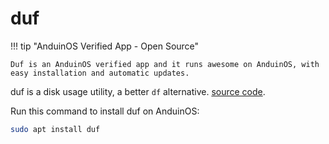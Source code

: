 # duf

!!! tip "AnduinOS Verified App - Open Source"

    Duf is an AnduinOS verified app and it runs awesome on AnduinOS, with easy installation and automatic updates.

duf is a disk usage utility, a better `df` alternative. [source code](https://github.com/muesli/duf).

Run this command to install duf on AnduinOS:

```bash
sudo apt install duf
```
